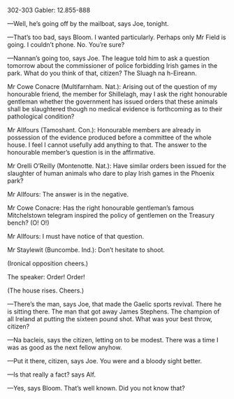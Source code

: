 302-303 Gabler: 12.855-888

—Well, he’s going off by the mailboat, says Joe, tonight.

—That’s too bad, says Bloom. I wanted particularly. Perhaps only Mr Field is going. I couldn’t phone. No. You’re sure?

—Nannan’s going too, says Joe. The league told him to ask a question tomorrow about the commissioner of police forbidding Irish games in the park. What do you think of that, citizen? The Sluagh na h-Eireann.

Mr Cowe Conacre (Multifarnham. Nat.): Arising out of the question of my honourable friend, the member for Shillelagh, may I ask the right honourable gentleman whether the government has issued orders that these animals shall be slaughtered though no medical evidence is forthcoming as to their pathological condition?

Mr Allfours (Tamoshant. Con.): Honourable members are already in possession of the evidence produced before a committee of the whole house. I feel I cannot usefully add anything to that. The answer to the honourable member’s question is in the affirmative.

Mr Orelli O’Reilly (Montenotte. Nat.): Have similar orders been issued for the slaughter of human animals who dare to play Irish games in the Phoenix park?

Mr Allfours: The answer is in the negative.

Mr Cowe Conacre: Has the right honourable gentleman’s famous Mitchelstown telegram inspired the policy of gentlemen on the Treasury bench? (O! O!)

Mr Allfours: I must have notice of that question.

Mr Staylewit (Buncombe. Ind.): Don’t hesitate to shoot.

(Ironical opposition cheers.)

The speaker: Order! Order!

(The house rises. Cheers.)

—There’s the man, says Joe, that made the Gaelic sports revival. There he is sitting there. The man that got away James Stephens. The champion of all Ireland at putting the sixteen pound shot. What was your best throw, citizen?

—Na bacleis, says the citizen, letting on to be modest. There was a time I was as good as the next fellow anyhow.

—Put it there, citizen, says Joe. You were and a bloody sight better.

—Is that really a fact? says Alf.

—Yes, says Bloom. That’s well known. Did you not know that?


